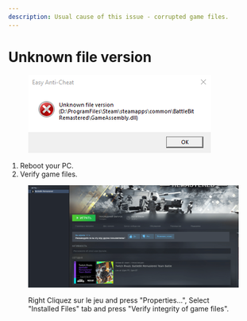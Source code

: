 ```yaml
---
description: Usual cause of this issue - corrupted game files.
---
```


# Unknown file version

<figure><img src="../.gitbook/assets/unknownfileversion.png" alt=""><figcaption></figcaption></figure>

1. Reboot your PC.
2. Verify game files.

<figure><img src="../.gitbook/assets/BBR_Validation.gif" alt=""><figcaption><p>Right Cliquez sur le jeu and press "Properties...", Select "Installed Files" tab and press "Verify integrity of game files".</p></figcaption></figure>
